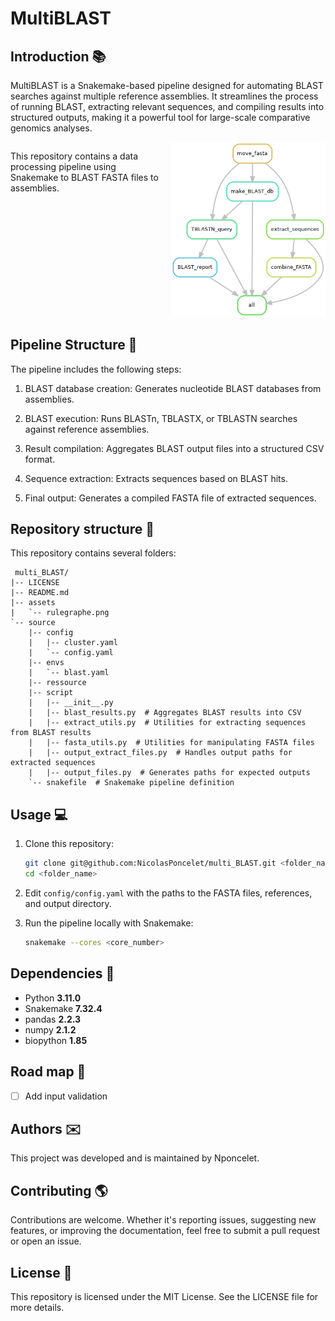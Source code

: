 # MultiBLAST

## Introduction :books:

MultiBLAST is a Snakemake-based pipeline designed for automating BLAST searches against multiple reference assemblies. It streamlines the process of running BLAST, extracting relevant sequences, and compiling results into structured outputs, making it a powerful tool for large-scale comparative genomics analyses.

<div style="display: flex;">

<div style="flex: 1; padding-right: 10px;">
<p>This repository contains a data processing pipeline using Snakemake to BLAST FASTA files to assemblies.</p>
</div>

<div style="flex: 1;">
<img src="assets/rulegraphe.png" alt="rulegraph of the pipeline" />
</div>

</div>


## Pipeline Structure :deciduous_tree:

The pipeline includes the following steps:

1. BLAST database creation: Generates nucleotide BLAST databases from assemblies.

2. BLAST execution: Runs BLASTn, TBLASTX, or TBLASTN searches against reference assemblies.

3. Result compilation: Aggregates BLAST output files into a structured CSV format.

4. Sequence extraction: Extracts sequences based on BLAST hits.

5. Final output: Generates a compiled FASTA file of extracted sequences.


## Repository structure :open_file_folder:

This repository contains several folders:

```
 multi_BLAST/
|-- LICENSE
|-- README.md
|-- assets
|   `-- rulegraphe.png
`-- source
    |-- config
    |   |-- cluster.yaml
    |   `-- config.yaml
    |-- envs
    |   `-- blast.yaml
    |-- ressource
    |-- script
    |   |-- __init__.py
    |   |-- blast_results.py  # Aggregates BLAST results into CSV
    |   |-- extract_utils.py  # Utilities for extracting sequences from BLAST results
    |   |-- fasta_utils.py  # Utilities for manipulating FASTA files
    |   |-- output_extract_files.py  # Handles output paths for extracted sequences
    |   |-- output_files.py  # Generates paths for expected outputs
    `-- snakefile  # Snakemake pipeline definition

```
## Usage :computer: 

1. Clone this repository:

   ```bash
   git clone git@github.com:NicolasPoncelet/multi_BLAST.git <folder_name>
   cd <folder_name>
   ```
2. Edit `config/config.yaml` with the paths to the FASTA files, references, and output directory.

3. Run the pipeline locally with Snakemake:

    ```bash
    snakemake --cores <core_number>
    ```

## Dependencies :floppy_disk:

- Python **3.11.0**
- Snakemake **7.32.4**
- pandas **2.2.3**
- numpy  **2.1.2**
- biopython **1.85**

## Road map :dart:

- [ ] Add input validation

## Authors :envelope:

This project was developed and is maintained by Nponcelet.

## Contributing :earth_americas:

Contributions are welcome. Whether it's reporting issues, suggesting new features, or improving the documentation, feel free to submit a pull request or open an issue. 

## License :pencil:
This repository is licensed under the MIT License. See the LICENSE file for more details.

